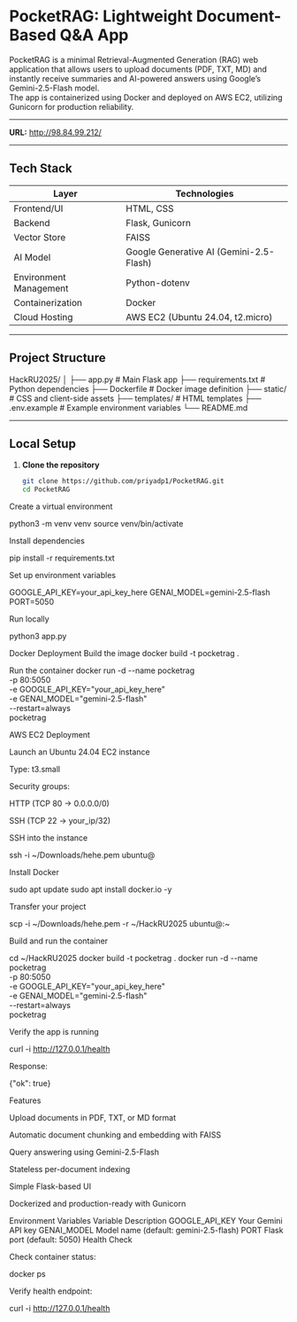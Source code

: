 # PocketRAG: Lightweight Document-Based Q&A App

PocketRAG is a minimal Retrieval-Augmented Generation (RAG) web application that allows users to upload documents (PDF, TXT, MD) and instantly receive summaries and AI-powered answers using Google’s Gemini-2.5-Flash model.  
The app is containerized using Docker and deployed on AWS EC2, utilizing Gunicorn for production reliability.

---


**URL:** http://98.84.99.212/

---

## Tech Stack

| Layer | Technologies |
|-------|---------------|
| Frontend/UI | HTML, CSS |
| Backend | Flask, Gunicorn |
| Vector Store | FAISS |
| AI Model | Google Generative AI (Gemini-2.5-Flash) |
| Environment Management | Python-dotenv |
| Containerization | Docker |
| Cloud Hosting | AWS EC2 (Ubuntu 24.04, t2.micro) |

---

## Project Structure
HackRU2025/
│
├── app.py # Main Flask app
├── requirements.txt # Python dependencies
├── Dockerfile # Docker image definition
├── static/ # CSS and client-side assets
├── templates/ # HTML templates
├── .env.example # Example environment variables
└── README.md


---

## Local Setup

1. **Clone the repository**
   ```bash
   git clone https://github.com/priyadp1/PocketRAG.git
   cd PocketRAG


Create a virtual environment

python3 -m venv venv
source venv/bin/activate


Install dependencies

pip install -r requirements.txt


Set up environment variables

GOOGLE_API_KEY=your_api_key_here
GENAI_MODEL=gemini-2.5-flash
PORT=5050


Run locally

python3 app.py


Docker Deployment
Build the image
docker build -t pocketrag .

Run the container
docker run -d --name pocketrag \
  -p 80:5050 \
  -e GOOGLE_API_KEY="your_api_key_here" \
  -e GENAI_MODEL="gemini-2.5-flash" \
  --restart=always \
  pocketrag



AWS EC2 Deployment

Launch an Ubuntu 24.04 EC2 instance

Type: t3.small

Security groups:

HTTP (TCP 80 → 0.0.0.0/0)

SSH (TCP 22 → your_ip/32)

SSH into the instance

ssh -i ~/Downloads/hehe.pem ubuntu@<your-ec2-ip>


Install Docker

sudo apt update
sudo apt install docker.io -y


Transfer your project

scp -i ~/Downloads/hehe.pem -r ~/HackRU2025 ubuntu@<your-ec2-ip>:~


Build and run the container

cd ~/HackRU2025
docker build -t pocketrag .
docker run -d --name pocketrag \
  -p 80:5050 \
  -e GOOGLE_API_KEY="your_api_key_here" \
  -e GENAI_MODEL="gemini-2.5-flash" \
  --restart=always \
  pocketrag


Verify the app is running

curl -i http://127.0.0.1/health


Response:

{"ok": true}

Features

Upload documents in PDF, TXT, or MD format

Automatic document chunking and embedding with FAISS

Query answering using Gemini-2.5-Flash

Stateless per-document indexing

Simple Flask-based UI

Dockerized and production-ready with Gunicorn

Environment Variables
Variable	Description
GOOGLE_API_KEY	Your Gemini API key
GENAI_MODEL	Model name (default: gemini-2.5-flash)
PORT	Flask port (default: 5050)
Health Check

Check container status:

docker ps


Verify health endpoint:

curl -i http://127.0.0.1/health
